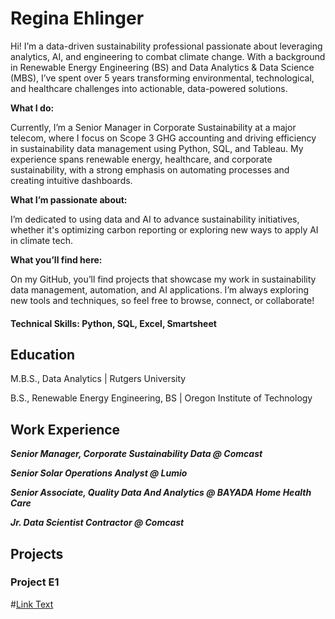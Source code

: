 # Regina Ehlinger

Hi! I’m a data-driven sustainability professional passionate about leveraging analytics, AI, and engineering to combat climate change. With a background in Renewable Energy Engineering (BS) and Data Analytics & Data Science (MBS), I’ve spent over 5 years transforming environmental, technological, and healthcare challenges into actionable, data-powered solutions.

**What I do:**

Currently, I’m a Senior Manager in Corporate Sustainability at a major telecom, where I focus on Scope 3 GHG accounting and driving efficiency in sustainability data management using Python, SQL, and Tableau. My experience spans renewable energy, healthcare, and corporate sustainability, with a strong emphasis on automating processes and creating intuitive dashboards.

**What I’m passionate about:**

I’m dedicated to using data and AI to advance sustainability initiatives, whether it's optimizing carbon reporting or exploring new ways to apply AI in climate tech.

**What you’ll find here:**

On my GitHub, you’ll find projects that showcase my work in sustainability data management, automation, and AI applications. I’m always exploring new tools and techniques, so feel free to browse, connect, or collaborate!

#### Technical Skills: Python, SQL, Excel, Smartsheet

## Education
M.B.S., Data Analytics | Rutgers University

B.S., Renewable Energy Engineering, BS | Oregon Institute of Technology

## Work Experience
***Senior Manager, Corporate Sustainability Data @ Comcast***
  
***Senior Solar Operations Analyst @ Lumio***

***Senior Associate, Quality Data And Analytics @ BAYADA Home Health Care***

***Jr. Data Scientist Contractor @ Comcast***

## Projects

### Project E1
#[Link Text](link)
